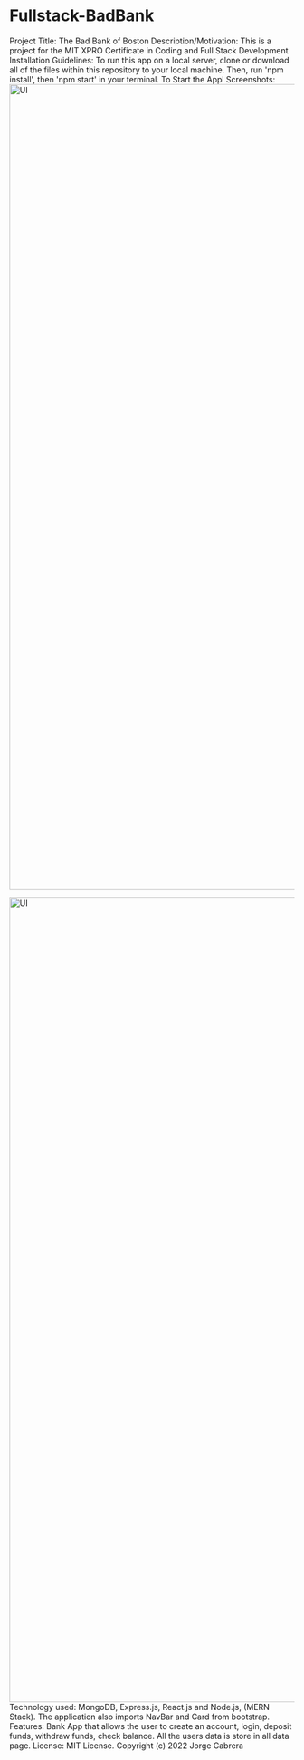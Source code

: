 # Fullstack-BadBank
Project Title:
The Bad Bank of Boston
Description/Motivation: 
This is a project for the MIT XPRO Certificate in Coding and Full Stack Development
Installation Guidelines:
To run this app on a local server, clone or download all of the files within this repository to your local machine. Then, run 'npm install', then 'npm start' in your terminal. To Start the Appl
Screenshots:
<img width="1422" alt="UI" src="https://i.imgur.com/hLtZLff.png">

<img width="1422" alt="UI" src="https://i.imgur.com/qwQHwfN.png">
Technology used: 
MongoDB, Express.js, React.js and Node.js, (MERN Stack). The application also imports NavBar and Card from bootstrap.
Features:
Bank App that allows the user to create an account, login, deposit funds, withdraw funds, check balance. All the users data is store in all data page. 
License:
MIT License. Copyright (c) 2022 Jorge Cabrera

